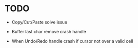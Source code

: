 # TODO

- Copy/Cut/Paste solve issue

- Buffer last char remove crash handle

- When Undo/Redo handle crash if cursor not over a valid cell
